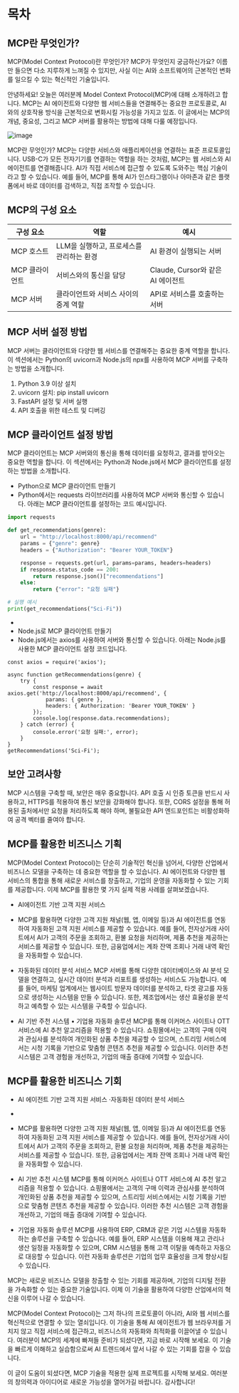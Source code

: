 # 목차 
## MCP란 무엇인가?
MCP(Model Context Protocol)란 무엇인가? MCP가 무엇인지 궁금하신가요? 이름만 들으면 다소 지루하게 느껴질 수 있지만, 사실 이는 AI와 소프트웨어의 근본적인 변화를 일으킬 수 있는 혁신적인 기술입니다.

안녕하세요! 오늘은 여러분께 Model Context Protocol(MCP)에 대해 소개하려고 합니다. MCP는 AI 에이전트와 다양한 웹 서비스들을 연결해주는 중요한 프로토콜로, AI와의 상호작용 방식을 근본적으로 변화시킬 가능성을 가지고 있죠. 이 글에서는 MCP의 개념, 중요성, 그리고 MCP 서버를 활용하는 방법에 대해 다룰 예정입니다.

![image](https://github.com/user-attachments/assets/c6bcf7c7-c530-4931-a508-7d815431f370)

MCP란 무엇인가?
MCP는 다양한 서비스와 애플리케이션을 연결하는 표준 프로토콜입니다. USB-C가 모든 전자기기를 연결하는 역할을 하는 것처럼, MCP는 웹 서비스와 AI 에이전트를 연결해줍니다. AI가 직접 서비스에 접근할 수 있도록 도와주는 핵심 기술이라고 할 수 있습니다. 예를 들어, MCP를 통해 AI가 인스타그램이나 아마존과 같은 플랫폼에서 바로 데이터를 검색하고, 직접 조작할 수 있습니다.



## MCP의 구성 요소 

| 구성 요소        | 역할                                     | 예시                              |
|------------------|------------------------------------------|-----------------------------------|
| MCP 호스트       | LLM을 실행하고, 프로세스를 관리하는 환경 | AI 환경이 실행되는 서버           |
| MCP   클라이언트 | 서비스와의 통신을 담당                   | Claude, Cursor와 같은 AI 에이전트 |
| MCP 서버         | 클라이언트와 서비스 사이의 중계 역할     | API로 서비스를 호출하는 서버      |


## MCP 서버 설정 방법 
MCP 서버는 클라이언트와 다양한 웹 서비스를 연결해주는 중요한 중계 역할을 합니다. 이 섹션에서는 Python의 uvicorn과 Node.js의 npx를 사용하여 MCP 서버를 구축하는 방법을 소개합니다.

1. Python 3.9 이상 설치
2. uvicorn 설치: pip install uvicorn
3. FastAPI 설정 및 서버 실행
4. API 호출을 위한 테스트 및 디버깅

## MCP 클라이언트 설정 방법  
MCP 클라이언트는 MCP 서버와의 통신을 통해 데이터를 요청하고, 결과를 받아오는 중요한 역할을 합니다. 이 섹션에서는 Python과 Node.js에서 MCP 클라이언트를 설정하는 방법을 소개합니다.

 - Python으로 MCP 클라이언트 만들기
 - Python에서는 requests 라이브러리를 사용하여 MCP 서버와 통신할 수 있습니다. 아래는 MCP 클라이언트를 설정하는 코드 예시입니다.

```python
import requests

def get_recommendations(genre):
    url = "http://localhost:8000/api/recommend"
    params = {"genre": genre}
    headers = {"Authorization": "Bearer YOUR_TOKEN"}

    response = requests.get(url, params=params, headers=headers)
    if response.status_code == 200:
        return response.json()["recommendations"]
    else:
        return {"error": "요청 실패"}

# 실행 예시
print(get_recommendations("Sci-Fi"))
```

 - 
 - Node.js로 MCP 클라이언트 만들기
 - Node.js에서는 axios를 사용하여 서버와 통신할 수 있습니다. 아래는 Node.js를 사용한 MCP 클라이언트 설정 코드입니다.
```node
const axios = require('axios');

async function getRecommendations(genre) {
    try {
        const response = await axios.get('http://localhost:8000/api/recommend', {
            params: { genre },
            headers: { Authorization: 'Bearer YOUR_TOKEN' }
        });
        console.log(response.data.recommendations);
    } catch (error) {
        console.error('요청 실패:', error);
    }
}
getRecommendations('Sci-Fi');
```

## 보안 고려사항 
MCP 시스템을 구축할 때, 보안은 매우 중요합니다. API 호출 시 인증 토큰을 반드시 사용하고, HTTPS를 적용하여 통신 보안을 강화해야 합니다. 또한, CORS 설정을 통해 허용된 출처에서만 요청을 처리하도록 해야 하며, 불필요한 API 엔드포인트는 비활성화하여 공격 벡터를 줄여야 합니다.

## MCP를 활용한 비즈니스 기획 
MCP(Model Context Protocol)는 단순히 기술적인 혁신을 넘어서, 다양한 산업에서 비즈니스 모델을 구축하는 데 중요한 역할을 할 수 있습니다. AI 에이전트와 다양한 웹 서비스의 통합을 통해 새로운 서비스를 창출하고, 기업의 운영을 자동화할 수 있는 기회를 제공합니다. 이제 MCP를 활용한 몇 가지 실제 적용 사례를 살펴보겠습니다.


 - AI에이전트 기반 고객 지원 서비스
 - MCP를 활용하면 다양한 고객 지원 채널(웹, 앱, 이메일 등)과 AI 에이전트를 연동하여 자동화된 고객 지원 서비스를 제공할 수 있습니다. 예를 들어, 전자상거래 사이트에서 AI가 고객의 주문을 조회하고, 환불 요청을 처리하며, 제품 추천을 제공하는 서비스를 제공할 수 있습니다. 또한, 금융업에서는 계좌 잔액 조회나 거래 내역 확인을 자동화할 수 있습니다.
   
 - 자동화된 데이터 분석 서비스
MCP 서버를 통해 다양한 데이터베이스와 AI 분석 모델을 연결하고, 실시간 데이터 분석과 리포트를 생성하는 서비스도 가능합니다. 예를 들어, 마케팅 업계에서는 웹사이트 방문자 데이터를 분석하고, 타겟 광고를 자동으로 생성하는 시스템을 만들 수 있습니다. 또한, 제조업에서는 생산 효율성을 분석하고 예측할 수 있는 시스템을 구축할 수 있습니다.
   
 - AI 기반 주천 시스템 • 기업용 자동화 솔루션
MCP를 통해 이커머스 사이트나 OTT 서비스에 AI 추천 알고리즘을 적용할 수 있습니다. 쇼핑몰에서는 고객의 구매 이력과 관심사를 분석하여 개인화된 상품 추천을 제공할 수 있으며, 스트리밍 서비스에서는 시청 기록을 기반으로 맞춤형 콘텐츠 추천을 제공할 수 있습니다. 이러한 추천 시스템은 고객 경험을 개선하고, 기업의 매출 증대에 기여할 수 있습니다.

   
## MCP를 활용한 비즈니스 기회 
 - AI 에이전트 기반 고객 지원 서비스 ·자동화된 데이터 분석 서비스
 - 
 - MCP를 활용하면 다양한 고객 지원 채널(웹, 앱, 이메일 등)과 AI 에이전트를 연동하여 자동화된 고객 지원 서비스를 제공할 수 있습니다. 예를 들어, 전자상거래 사이트에서 AI가 고객의 주문을 조회하고, 환불 요청을 처리하며, 제품 추천을 제공하는 서비스를 제공할 수 있습니다. 또한, 금융업에서는 계좌 잔액 조회나 거래 내역 확인을 자동화할 수 있습니다.
  
 - AI 기반 추천 시스템
  MCP를 통해 이커머스 사이트나 OTT 서비스에 AI 추천 알고리즘을 적용할 수 있습니다. 쇼핑몰에서는 고객의 구매 이력과 관심사를 분석하여 개인화된 상품 추천을 제공할 수 있으며, 스트리밍 서비스에서는 시청 기록을 기반으로 맞춤형 콘텐츠 추천을 제공할 수 있습니다. 이러한 추천 시스템은 고객 경험을 개선하고, 기업의 매출 증대에 기여할 수 있습니다.
 - 기업용 자동화 솔루션
MCP를 사용하여 ERP, CRM과 같은 기업 시스템을 자동화하는 솔루션을 구축할 수 있습니다. 예를 들어, ERP 시스템을 이용해 재고 관리나 생산 일정을 자동화할 수 있으며, CRM 시스템을 통해 고객 이탈을 예측하고 자동으로 대응할 수 있습니다. 이런 자동화 솔루션은 기업의 업무 효율성을 크게 향상시킬 수 있습니다.

MCP는 새로운 비즈니스 모델을 창출할 수 있는 기회를 제공하며, 기업의 디지털 전환을 가속화할 수 있는 중요한 기술입니다. 이제 이 기술을 활용하여 다양한 산업에서의 혁신을 이루어 나갈 수 있습니다.

MCP(Model Context Protocol)는 그저 하나의 프로토콜이 아니라, AI와 웹 서비스를 혁신적으로 연결할 수 있는 열쇠입니다. 이 기술을 통해 AI 에이전트가 웹 브라우저를 거치지 않고 직접 서비스에 접근하고, 비즈니스의 자동화와 최적화를 이끌어낼 수 있습니다. 여러분이 MCP의 세계에 빠져들 준비가 되셨다면, 지금 바로 시작해 보세요. 이 기술을 빠르게 이해하고 실습함으로써 AI 트렌드에서 앞서 나갈 수 있는 기회를 잡을 수 있습니다.

이 글이 도움이 되셨다면, MCP 기술을 적용한 실제 프로젝트를 시작해 보세요. 여러분의 창의력과 아이디어로 새로운 가능성을 열어가길 바랍니다. 감사합니다!
